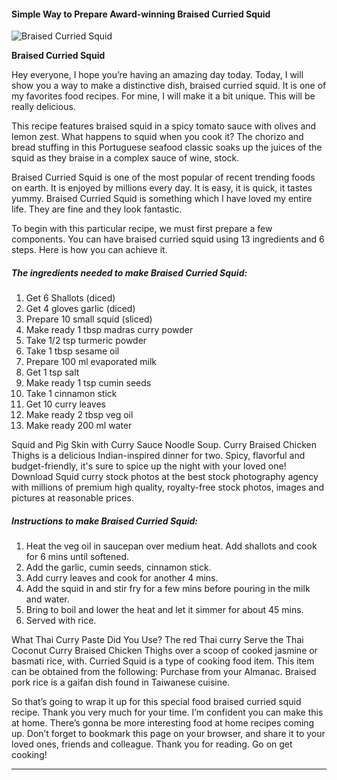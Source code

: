             

#### Simple Way to Prepare Award-winning Braised Curried Squid

![Braised Curried Squid](https://img-global.cpcdn.com/recipes/20b8f2262bb01816/751x532cq70/braised-curried-squid-recipe-main-photo.jpg)

**Braised Curried Squid**

Hey everyone, I hope you’re having an amazing day today. Today, I will show you a way to make a distinctive dish, braised curried squid. It is one of my favorites food recipes. For mine, I will make it a bit unique. This will be really delicious.

This recipe features braised squid in a spicy tomato sauce with olives and lemon zest. What happens to squid when you cook it? The chorizo and bread stuffing in this Portuguese seafood classic soaks up the juices of the squid as they braise in a complex sauce of wine, stock.

Braised Curried Squid is one of the most popular of recent trending foods on earth. It is enjoyed by millions every day. It is easy, it is quick, it tastes yummy. Braised Curried Squid is something which I have loved my entire life. They are fine and they look fantastic.

To begin with this particular recipe, we must first prepare a few components. You can have braised curried squid using 13 ingredients and 6 steps. Here is how you can achieve it.

##### The ingredients needed to make Braised Curried Squid:

1.  Get 6 Shallots (diced)
2.  Get 4 gloves garlic (diced)
3.  Prepare 10 small squid (sliced)
4.  Make ready 1 tbsp madras curry powder
5.  Take 1/2 tsp turmeric powder
6.  Take 1 tbsp sesame oil
7.  Prepare 100 ml evaporated milk
8.  Get 1 tsp salt
9.  Make ready 1 tsp cumin seeds
10.  Take 1 cinnamon stick
11.  Get 10 curry leaves
12.  Make ready 2 tbsp veg oil
13.  Make ready 200 ml water

Squid and Pig Skin with Curry Sauce Noodle Soup. Curry Braised Chicken Thighs is a delicious Indian-inspired dinner for two. Spicy, flavorful and budget-friendly, it's sure to spice up the night with your loved one! Download Squid curry stock photos at the best stock photography agency with millions of premium high quality, royalty-free stock photos, images and pictures at reasonable prices.

##### Instructions to make Braised Curried Squid:

1.  Heat the veg oil in saucepan over medium heat. Add shallots and cook for 6 mins until softened.
2.  Add the garlic, cumin seeds, cinnamon stick.
3.  Add curry leaves and cook for another 4 mins.
4.  Add the squid in and stir fry for a few mins before pouring in the milk and water.
5.  Bring to boil and lower the heat and let it simmer for about 45 mins.
6.  Served with rice.

What Thai Curry Paste Did You Use? The red Thai curry Serve the Thai Coconut Curry Braised Chicken Thighs over a scoop of cooked jasmine or basmati rice, with. Curried Squid is a type of cooking food item. This item can be obtained from the following: Purchase from your Almanac. Braised pork rice is a gaifan dish found in Taiwanese cuisine.

So that’s going to wrap it up for this special food braised curried squid recipe. Thank you very much for your time. I’m confident you can make this at home. There’s gonna be more interesting food at home recipes coming up. Don’t forget to bookmark this page on your browser, and share it to your loved ones, friends and colleague. Thank you for reading. Go on get cooking!

* * *